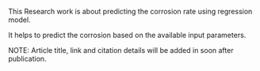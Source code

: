 
This Research work is about predicting the corrosion rate using regression model.

It helps to predict the corrosion based on the available input parameters.

NOTE: Article title, link and citation details will be added in soon after publication.
